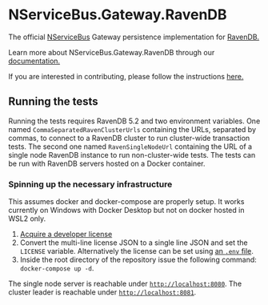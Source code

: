 # NServiceBus.Gateway.RavenDB

The official [NServiceBus](https://github.com/Particular/NServiceBus) Gateway persistence implementation for [RavenDB.](https://ravendb.net/)

Learn more about NServiceBus.Gateway.RavenDB through our [documentation.](https://docs.particular.net/nservicebus/gateway/ravendb/)

If you are interested in contributing, please follow the instructions [here.](https://github.com/Particular/NServiceBus/blob/develop/CONTRIBUTING.md)

## Running the tests

Running the tests requires RavenDB 5.2 and two environment variables. One named `CommaSeparatedRavenClusterUrls` containing the URLs, separated by commas, to connect to a RavenDB cluster to run cluster-wide transaction tests. The second one named `RavenSingleNodeUrl` containing the URL of a single node RavenDB instance to run non-cluster-wide tests. The tests can be run with RavenDB servers hosted on a Docker container.

### Spinning up the necessary infrastructure

This assumes docker and docker-compose are properly setup. It works currently on Windows with Docker Desktop but not on docker hosted in WSL2 only.

1. [Acquire a developer license](https://ravendb.net/license/request/dev)
1. Convert the multi-line license JSON to a single line JSON and set the `LICENSE` variable. Alternatively the license can be set using [an `.env` file](https://docs.docker.com/compose/environment-variables/).
1. Inside the root directory of the repository issue the following command: `docker-compose up -d`.

The single node server is reachable under [`http://localhost:8080`](http://localhost:8080). The cluster leader is reachable under [`http://localhost:8081`](http://localhost:8081).